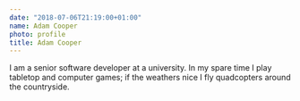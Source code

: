 ```yaml
---
date: "2018-07-06T21:19:00+01:00"
name: Adam Cooper
photo: profile
title: Adam Cooper
---
```


I am a senior software developer at a university. In my spare time I play tabletop and computer games; if the weathers nice I fly quadcopters around the countryside.